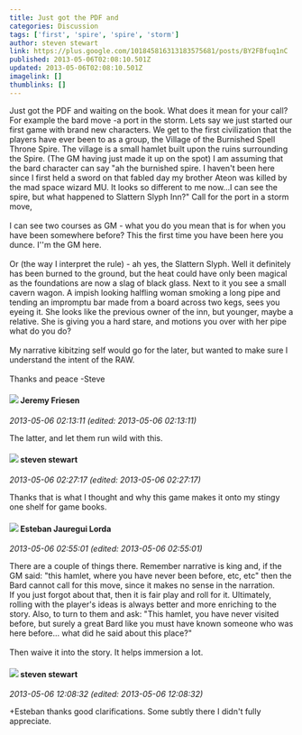 ```yaml
---
title: Just got the PDF and
categories: Discussion
tags: ['first', 'spire', 'spire', 'storm']
author: steven stewart
link: https://plus.google.com/101845816313183575681/posts/BY2FBfuq1nC
published: 2013-05-06T02:08:10.501Z
updated: 2013-05-06T02:08:10.501Z
imagelink: []
thumblinks: []
---
```


Just got the PDF and waiting on the book. What does it mean for your call? For example the bard move -a port in the storm. Lets say we just started our first game with brand new characters. We get to the first civilization that the players have ever been to as a group, the Village of the Burnished Spell Throne Spire. The village is a small hamlet built upon the ruins surrounding the Spire. (The GM having just made it up on the spot) I am assuming that the bard character can say &quot;ah the burnished spire. I haven&#39;t been here since I first held a sword on that fabled day my brother Ateon was killed by the mad space wizard MU. It looks so different to me now...I can see the spire, but what happened to Slattern Slyph Inn?&quot; Call for the port in a storm move, <br /><br />I can see two courses as GM - what you do you mean that is for when you have been somewhere before? This the first time you have been here you dunce. I&#39;&#39;m the GM here. <br /><br />Or (the way I interpret the rule) - ah yes, the Slattern Slyph. Well it definitely has been burned to the ground, but the heat could have only been magical as the foundations are now a slag of black glass. Next to it  you see a small cavern wagon. A impish looking halfling woman smoking a long pipe and tending an impromptu bar made from a board across two kegs, sees you eyeing it. She looks like the previous owner of the inn, but younger, maybe a relative. She is giving you a hard stare, and motions you over with her pipe what do you do? <br /><br />My narrative kibitzing self would go for the later, but wanted to make sure I understand the intent of the RAW. <br /><br />Thanks and peace -Steve
<div id='comment z12yxxwolse4zhzdy23zipnpjxnfz5iu2'>
  <h4><img src='{{site.baseurl}}//images/avatars/112258979021033246325_photo.jpg'> Jeremy Friesen</h4>
      <p><cite>2013-05-06 02:13:11 (edited: 2013-05-06 02:13:11)</cite></p>
        <p>The latter, and let them run wild with this.</p>
</div>
        

<div id='comment z12yxxwolse4zhzdy23zipnpjxnfz5iu2'>
  <h4><img src='{{site.baseurl}}//images/avatars/101845816313183575681_photo.jpg'> steven stewart</h4>
      <p><cite>2013-05-06 02:27:17 (edited: 2013-05-06 02:27:17)</cite></p>
        <p>Thanks that is what I thought and why this game makes it onto my stingy one shelf for game books.</p>
</div>
        

<div id='comment z12yxxwolse4zhzdy23zipnpjxnfz5iu2'>
  <h4><img src='{{site.baseurl}}//images/avatars/105555275890220429229_photo.jpg'> Esteban Jauregui Lorda</h4>
      <p><cite>2013-05-06 02:55:01 (edited: 2013-05-06 02:55:01)</cite></p>
        <p>There are a couple of things there. Remember narrative is king and, if the GM said: &quot;this hamlet, where you have never been before, etc, etc&quot; then the Bard cannot call for this move, since it makes no sense in the narration. <br />If you just forgot about that, then it is fair play and roll for it. Ultimately, rolling with the player&#39;s ideas is always better and more enriching to the story. Also, to turn to them and ask: &quot;This hamlet, you have never visited before, but surely a great Bard like you must have known someone who was here before... what did he said about this place?&quot;<br /><br />Then waive it into the story. It helps immersion a lot.</p>
</div>
        

<div id='comment z12yxxwolse4zhzdy23zipnpjxnfz5iu2'>
  <h4><img src='{{site.baseurl}}//images/avatars/101845816313183575681_photo.jpg'> steven stewart</h4>
      <p><cite>2013-05-06 12:08:32 (edited: 2013-05-06 12:08:32)</cite></p>
        <p>+Esteban thanks good clarifications. Some subtly there I didn&#39;t fully appreciate.</p>
</div>
        